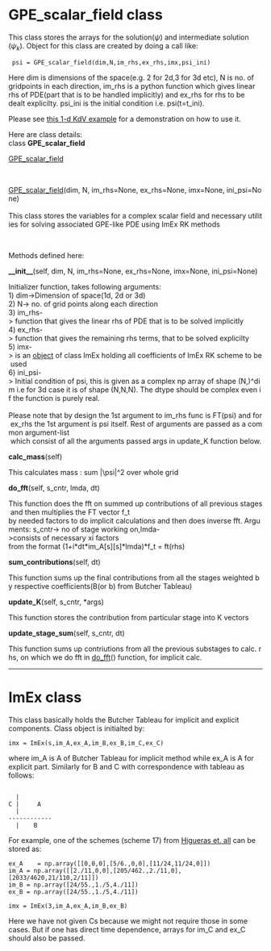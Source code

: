 # GPE_scalar_field class


This class stores the arrays for the solution($\psi$) and intermediate solution ($\psi_k$).
Object for this class are created by doing a call like:

~~~
 psi = GPE_scalar_field(dim,N,im_rhs,ex_rhs,imx,psi_ini)
 ~~~

Here dim is dimensions of the space(e.g. 2 for 2d,3 for 3d etc), N is no. of gridpoints in each direction, im_rhs is a python function which gives linear rhs
of PDE(part that is to be handled implicitly) and ex_rhs for rhs to be dealt explicilty. psi_ini is the initial condition i.e. psi(t=t_ini).

Please see [this 1-d KdV example](https://github.com/manu0x/pyGP_fields/blob/main/KdV_Example.ipynb) for a demonstration on how to use it.



Here are class details:
   
class **GPE\_scalar\_field**

[GPE\_scalar\_field](https://github.com/manu0x/pyGP_fields/blob/main/GPE/GPE_scalar_field.py)

  

[GPE\_scalar\_field](#GPE_scalar_field)(dim, N, im\_rhs=None, ex\_rhs=None, imx=None, ini\_psi=None)  
   
This class stores the variables for a complex scalar field and necessary utilities for solving associated GPE-like PDE using ImEx RK methods 

 

Methods defined here:  

**\_\_init\_\_**(self, dim, N, im\_rhs=None, ex\_rhs=None, imx=None, ini\_psi=None)

Initializer function, takes following arguments:  
1) dim->Dimension of space(1d, 2d or 3d)  
2) N-> no. of grid points along each direction  
3) im\_rhs-> function that gives the linear rhs of PDE that is to be solved implicitly  
4) ex\_rhs-> function that gives the remaining rhs terms, that to be solved explicilty  
5) imx-> is an [object](builtins.html#object) of class ImEx holding all coefficients of ImEx RK scheme to be used  
6) ini\_psi-> Initial condition of psi, this is given as a complex np array of shape (N,)^dim i.e for 3d case it is of shape (N,N,N). The dtype should be complex even if the function is purely real.  
   
Please note that by design the 1st argument to im\_rhs func is FT(psi) and for ex\_rhs the 1st argument is psi itself. Rest of arguments are passed as a common argument-list  
 which consist of all the arguments passed args in update\_K function below.

**calc\_mass**(self)

This calculates mass : sum |\\psi|^2 over whole grid

**do\_fft**(self, s\_cntr, lmda, dt)

This function does the fft on summed up contributions of all previous stages and then multiplies the FT vector f\_t  
by needed factors to do implicit calculations and then does inverse fft. Arguments: s\_cntr-> no of stage working on,lmda->consists of necessary xi factors  
from the format (1+i\*dt\*im\_A\[s\]\[s\]\*lmda)\*f\_t = ft(rhs)

**sum\_contributions**(self, dt)

This function sums up the final contributions from all the stages weighted by respective coefficients(B(or b) from Butcher Tableau)

**update\_K**(self, s\_cntr, \*args)

This function stores the contribution from particular stage into K vectors

**update\_stage\_sum**(self, s\_cntr, dt)

This function sums up contriutions from all the previous substages to calc. rhs, on which we do fft in [do\_fft](#GPE_scalar_field-do_fft)() function, for implicit calc.

* * *


# ImEx class

This class basically holds the Butcher Tableau for implicit and explicit components.
Class object is initialted by:

~~~
imx = ImEx(s,im_A,ex_A,im_B,ex_B,im_C,ex_C)
~~~

where im_A is A of Butcher Tableau for implicit method while ex_A is A for explicit part. Similarly for B and C with correspondence with tableau as follows:

~~~

  |
C |     A
  |
------------
  |    B

~~~

For example, one of the schemes (scheme 17) from [Higueras et. all](https://www.sciencedirect.com/science/article/pii/S0377042714002477) can be stored as:

~~~
ex_A    = np.array([[0,0,0],[5/6.,0,0],[11/24,11/24,0]])
im_A = np.array([[2./11,0,0],[205/462.,2./11,0],[2033/4620,21/110,2/11]])
im_B = np.array([24/55.,1./5,4./11])
ex_B = np.array([24/55.,1./5,4./11])

imx = ImEx(3,im_A,ex_A,im_B,ex_B)

~~~

Here we have not given Cs because we might not require those in some cases. But if one has direct time dependence, arrays for im_C and ex_C should also be passed.
